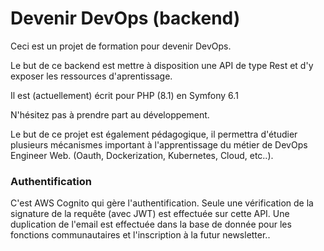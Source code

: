 # Devenir DevOps (backend)

Ceci est un projet de formation pour devenir DevOps.

Le but de ce backend est mettre à disposition une API de type Rest et d'y exposer les ressources d'aprentissage.


Il est (actuellement) écrit pour PHP (8.1) en Symfony 6.1

N'hésitez pas à prendre part au développement.

Le but de ce projet est également pédagogique, il permettra d'étudier plusieurs mécanismes important à l'apprentissage du métier de DevOps Engineer Web. (Oauth, Dockerization, Kubernetes, Cloud, etc..).



### Authentification

C'est AWS Cognito qui gère l'authentification.
Seule une vérification de la signature de la requête (avec JWT) est effectuée sur cette API.
Une duplication de l'email est effectuée dans la base de donnée pour les fonctions communautaires et l'inscription à la futur newsletter..